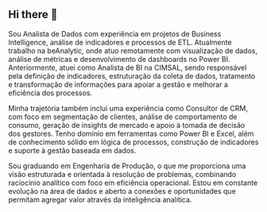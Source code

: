 ## Hi there 👋

Sou Analista de Dados com experiência em projetos de Business Intelligence, análise de indicadores e processos de ETL. Atualmente trabalho na beAnalytic, onde atuo remotamente com visualização de dados, análise de métricas e desenvolvimento de dashboards no Power BI. Anteriormente, atuei como Analista de BI na CIMSAL, sendo responsável pela definição de indicadores, estruturação da coleta de dados, tratamento e transformação de informações para apoiar a gestão e melhorar a eficiência dos processos.

Minha trajetória também inclui uma experiência como Consultor de CRM, com foco em segmentação de clientes, análise de comportamento de consumo, geração de insights de mercado e apoio à tomada de decisão dos gestores. Tenho domínio em ferramentas como Power BI e Excel, além de conhecimento sólido em lógica de processos, construção de indicadores e suporte à gestão baseada em dados.

Sou graduando em Engenharia de Produção, o que me proporciona uma visão estruturada e orientada à resolução de problemas, combinando raciocínio analítico com foco em eficiência operacional. Estou em constante evolução na área de dados e aberto a conexões e oportunidades que permitam agregar valor através da inteligência analítica.

